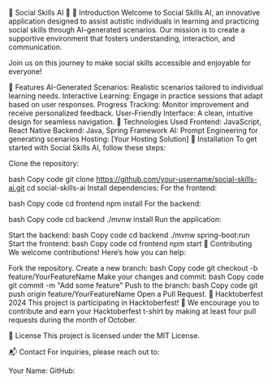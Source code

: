 🌌 Social Skills AI 🌌
🚀 Introduction
Welcome to Social Skills AI, an innovative application designed to assist autistic individuals in learning and practicing social skills through AI-generated scenarios. Our mission is to create a supportive environment that fosters understanding, interaction, and communication.

Join us on this journey to make social skills accessible and enjoyable for everyone!

🎨 Features
AI-Generated Scenarios: Realistic scenarios tailored to individual learning needs.
Interactive Learning: Engage in practice sessions that adapt based on user responses.
Progress Tracking: Monitor improvement and receive personalized feedback.
User-Friendly Interface: A clean, intuitive design for seamless navigation.
🌟 Technologies Used
Frontend: JavaScript, React Native
Backend: Java, Spring Framework
AI: Prompt Engineering for generating scenarios
Hosting: [Your Hosting Solution]
🔧 Installation
To get started with Social Skills AI, follow these steps:

Clone the repository:

bash
Copy code
git clone https://github.com/your-username/social-skills-ai.git
cd social-skills-ai
Install dependencies: For the frontend:

bash
Copy code
cd frontend
npm install
For the backend:

bash
Copy code
cd backend
./mvnw install
Run the application:

Start the backend:
bash
Copy code
cd backend
./mvnw spring-boot:run
Start the frontend:
bash
Copy code
cd frontend
npm start
🤝 Contributing
We welcome contributions! Here’s how you can help:

Fork the repository.
Create a new branch:
bash
Copy code
git checkout -b feature/YourFeatureName
Make your changes and commit:
bash
Copy code
git commit -m "Add some feature"
Push to the branch:
bash
Copy code
git push origin feature/YourFeatureName
Open a Pull Request.
🎉 Hacktoberfest 2024
This project is participating in Hacktoberfest! 🎊 We encourage you to contribute and earn your Hacktoberfest t-shirt by making at least four pull requests during the month of October.

📖 License
This project is licensed under the MIT License.

📬 Contact
For inquiries, please reach out to:

Your Name: 
GitHub: 